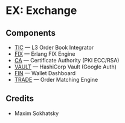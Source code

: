 EX: Exchange
============

Components
----------

* <a href="https://github.com/enterprizing/tic">TIC</a> — L3 Order Book Integrator
* <a href="https://github.com/enterprizing/fix">FIX</a> — Erlang FIX Engine
* <a href="https://github.com/synrc/ca">CA</a> — Certificate Authority (PKI ECC/RSA)
* <a href="https://github.com/hashicorp/vault">VAULT</a> — HashiCorp Vault (Google Auth)
* <a href="https://github.com/synrc/bank">FIN</a> — Wallet Dashboard
* <a href="https://github.com/enterprizing/trade">TRADE</a> — Order Matching Engine

Credits
-------

* Maxim Sokhatsky

